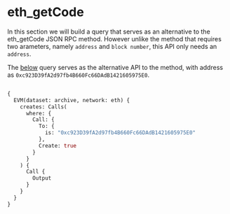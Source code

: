 # eth_getCode

In this section we will build a query that serves as an alternative to the eth_getCode JSON RPC method. However unlike the method that requires two arameters, namely `address` and `block number`, this API only needs an `address`.

The [below](https://ide.bitquery.io/eth_getCode) query serves as the alternative API to the method, with address as `0xc923D39fA2d97fb4B660Fc66DAdB1421605975E0`.

``` graphql

{
  EVM(dataset: archive, network: eth) {
    creates: Calls(
      where: {
        Call: {
          To: {
            is: "0xc923D39fA2d97fb4B660Fc66DAdB1421605975E0"
          },
          Create: true
        }
      }
    ) {
      Call {
        Output
      }
    }
  }
}

```